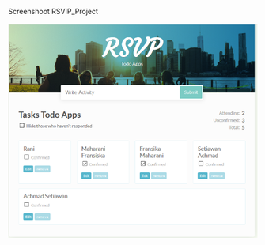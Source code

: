 Screenshoot RSVIP_Project<br><br>
![PIC](https://github.com/Achmadsetiawann/RSVP_Project/blob/master/src/images/screenshot.png)

